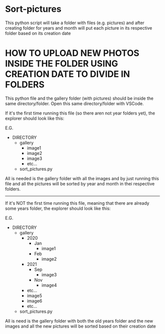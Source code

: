 # Sort-pictures
This python script will take a folder with files (e.g. pictures) and after creating folder for years and month will put each picture in its respective folder based on its creation date

# HOW TO UPLOAD NEW PHOTOS INSIDE THE FOLDER USING CREATION DATE TO DIVIDE IN FOLDERS

This python file and the gallery folder (with pictures) should be inside the same directory/folder.
Open this same directory/folder with VSCode.

If it's the first time running this file (so there aren not year folders yet), the explorer should look like this:

E.G.
- DIRECTORY
    - gallery
        - image1
        - image2
        - image3
        - etc...
    - sort_pictures.py

All is needed is the gallery folder with all the images and by just running this file and all the pictures will be sorted by year and month in thei respective folders.

-----------------------------------------------------------------------------------

If it's NOT the first time running this file, meaning that there are already some years folder, the explorer should look like this:

E.G.
- DIRECTORY
    - gallery
        - 2020
            - Jan
                - image1
            - Feb
                - image2
        - 2021
            - Sep
                - image3
            - Nov
                - image4
        - etc...
        - image5
        - image6
        - etc...
    - sort_pictures.py

All is need is the gallery folder with both the old years folder and the new images and all the new pictures will be sorted based on their creation date
